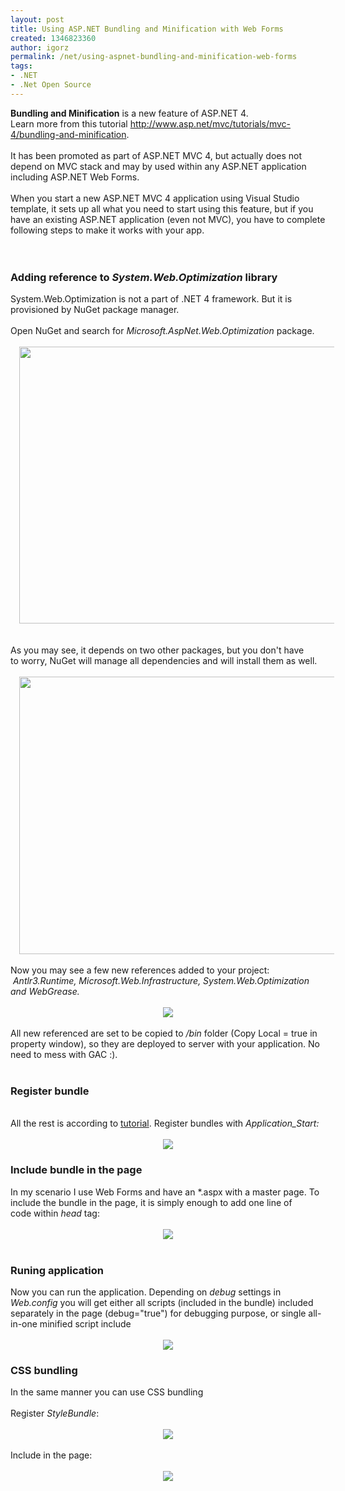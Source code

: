 ```yaml
---
layout: post
title: Using ASP.NET Bundling and Minification with Web Forms
created: 1346823360
author: igorz
permalink: /net/using-aspnet-bundling-and-minification-web-forms
tags:
- .NET
- .Net Open Source
---
```

<b>Bundling and Minification</b> is a new feature of ASP.NET 4.<br />Learn more from this tutorial <a href="http://www.asp.net/mvc/tutorials/mvc-4/bundling-and-minification">http://www.asp.net/mvc/tutorials/mvc-4/bundling-and-minification</a>.<br /><br />It has been promoted as part of ASP.NET MVC 4, but actually does not depend on MVC stack and may by used within any ASP.NET application including ASP.NET Web Forms.<br /><br />When you start a new ASP.NET MVC 4 application using Visual Studio template, it sets up all what you need to start using this feature, but if you have an existing ASP.NET application (even not MVC), you have to complete following steps to make it works with your app.<br /><br /><a name='more'></a><br /><h3>Adding reference to <i>System.Web.Optimization </i>library</h3><div>System.Web.Optimization is not a part of .NET 4 framework. But it is provisioned by NuGet package manager.</div><div><br /></div><div>Open NuGet and search for <i>Microsoft.AspNet.Web.Optimization</i> package.</div><div><br /><div class="separator" style="clear: both; text-align: center;"><a href="http://4.bp.blogspot.com/-WNZR0zin95A/UEbTzI7fbPI/AAAAAAAAPhk/pbvlN4OMXLg/s1600/2012-09-05_07h05_38.png" imageanchor="1" style="margin-left: 1em; margin-right: 1em;"><img border="0" height="443" src="http://4.bp.blogspot.com/-WNZR0zin95A/UEbTzI7fbPI/AAAAAAAAPhk/pbvlN4OMXLg/s640/2012-09-05_07h05_38.png" width="640" /></a></div><br /><br />As you may see, it depends on two other packages, but you don't have to worry, NuGet will manage all dependencies and will install them as well.<br /><br /><div class="separator" style="clear: both; text-align: center;"><a href="http://2.bp.blogspot.com/-76O-gxHBKMc/UEbVQgU6GrI/AAAAAAAAPhs/KJOp2q2d8Gk/s1600/2012-09-05_07h07_11.png" imageanchor="1" style="margin-left: 1em; margin-right: 1em;"><img border="0" height="444" src="http://2.bp.blogspot.com/-76O-gxHBKMc/UEbVQgU6GrI/AAAAAAAAPhs/KJOp2q2d8Gk/s640/2012-09-05_07h07_11.png" width="640" /></a></div><br />Now you may see a few new references added to your project:  <i>Antlr3.Runtime, Microsoft.Web.Infrastructure, System.Web.Optimization and WebGrease.</i><br /><br /><div class="separator" style="clear: both; text-align: center;"><a href="http://1.bp.blogspot.com/-yF_5CqXqoVo/UEbWWeUZ59I/AAAAAAAAPh0/BgLyUpy5lZc/s1600/2012-09-05_07h31_47.png" imageanchor="1" style="margin-left: 1em; margin-right: 1em;"><img border="0" src="http://1.bp.blogspot.com/-yF_5CqXqoVo/UEbWWeUZ59I/AAAAAAAAPh0/BgLyUpy5lZc/s1600/2012-09-05_07h31_47.png" /></a></div><div class="separator" style="clear: both; text-align: center;"><br /></div>All new referenced are set to be copied to <i>/bin </i>folder (Copy Local = true in property window), so they are deployed to server with your application. No need to mess with GAC :).<br /><br /><h3>Register bundle</h3></div><div><br /></div><div>All the rest is according to <a href="http://www.asp.net/mvc/tutorials/mvc-4/bundling-and-minification">tutorial</a>. Register bundles with <i>Application_Start</i><i>:</i></div><div><i><br /></i></div><div class="separator" style="clear: both; text-align: center;"><a href="http://4.bp.blogspot.com/-n7tqsa9hg4M/UEbY5Q06hGI/AAAAAAAAPh8/jKBWHHxAW-Y/s1600/2012-09-05_07h44_28.png" imageanchor="1" style="margin-left: 1em; margin-right: 1em;"><img border="0" src="http://4.bp.blogspot.com/-n7tqsa9hg4M/UEbY5Q06hGI/AAAAAAAAPh8/jKBWHHxAW-Y/s1600/2012-09-05_07h44_28.png" /></a></div><h3>Include bundle in the page</h3><div>In my scenario I use Web Forms and have an *.aspx with a master page. To include the bundle in the page, it is simply enough to add one line of code within <i>head</i> tag:</div><div><br /></div><div class="separator" style="clear: both; text-align: center;"><a href="http://1.bp.blogspot.com/-2QG5oEBnLYc/UEbaYwwj8xI/AAAAAAAAPiE/1DALW5qx54o/s1600/2012-09-05_07h50_28.png" imageanchor="1" style="margin-left: 1em; margin-right: 1em;"><img border="0" src="http://1.bp.blogspot.com/-2QG5oEBnLYc/UEbaYwwj8xI/AAAAAAAAPiE/1DALW5qx54o/s1600/2012-09-05_07h50_28.png" /></a></div><div class="separator" style="clear: both; text-align: center;"><br /></div><h3>Runing application</h3><div>Now you can run the application. Depending on <i>debug </i>settings in <i>Web.config </i>you will get either all scripts (included in the bundle) included separately in the page (debug="true") for debugging purpose, or single all-in-one minified script include</div><div><br /></div><div class="separator" style="clear: both; text-align: center;"><a href="http://3.bp.blogspot.com/-1JVW6--ya6s/UEbhM5t7v3I/AAAAAAAAPiU/rsqQZ74r88k/s1600/2012-09-05_08h19_02.png" imageanchor="1" style="margin-left: 1em; margin-right: 1em;"><img border="0" src="http://3.bp.blogspot.com/-1JVW6--ya6s/UEbhM5t7v3I/AAAAAAAAPiU/rsqQZ74r88k/s1600/2012-09-05_08h19_02.png" /></a></div><h3>CSS bundling</h3><div>In the same manner you can use CSS bundling</div><div><br /></div><div>Register <i>StyleBundle</i>:</div><div><br /></div><div class="separator" style="clear: both; text-align: center;"></div><div class="separator" style="clear: both; text-align: center;"><a href="http://4.bp.blogspot.com/-NUPqH1ysI3c/UEbjU2udfQI/AAAAAAAAPik/kOUVAMlBW-4/s1600/2012-09-05_08h28_52.png" imageanchor="1" style="margin-left: 1em; margin-right: 1em;"><img border="0" src="http://4.bp.blogspot.com/-NUPqH1ysI3c/UEbjU2udfQI/AAAAAAAAPik/kOUVAMlBW-4/s1600/2012-09-05_08h28_52.png" /></a></div><div><br /></div><div>Include in the page:</div><div><br /></div><div class="separator" style="clear: both; text-align: center;"><a href="http://3.bp.blogspot.com/-Gc4YlpIr8kQ/UEbj8aIbVdI/AAAAAAAAPis/V0AYKx4XK1A/s1600/2012-09-05_08h31_31.png" imageanchor="1" style="margin-left: 1em; margin-right: 1em;"><img border="0" src="http://3.bp.blogspot.com/-Gc4YlpIr8kQ/UEbj8aIbVdI/AAAAAAAAPis/V0AYKx4XK1A/s1600/2012-09-05_08h31_31.png" /></a></div><div><br /></div>
